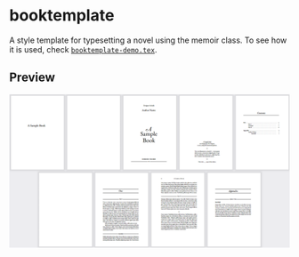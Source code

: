 # booktemplate

A style template for typesetting a novel using the memoir class.
To see how it is used, check [`booktemplate-demo.tex`](https://github.com/verenablaschke/tex-packages/blob/main/booktemplate/booktemplate-demo.tex).


## Preview

![Screenshot of most of the pages in booktemplate-demo.pdf](https://github.com/verenablaschke/tex-packages/blob/main/booktemplate/booktemplate-demo.png)

